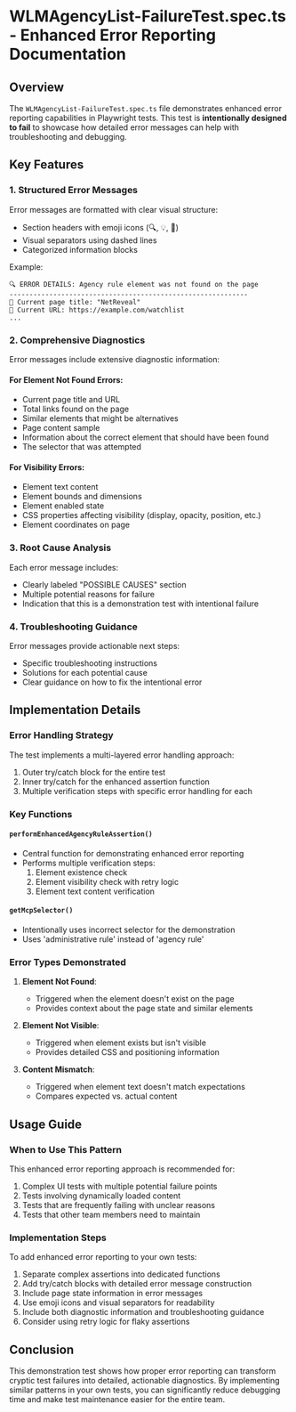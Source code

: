 # WLMAgencyList-FailureTest.spec.ts - Enhanced Error Reporting Documentation

## Overview

The `WLMAgencyList-FailureTest.spec.ts` file demonstrates enhanced error reporting capabilities in Playwright tests. This test is **intentionally designed to fail** to showcase how detailed error messages can help with troubleshooting and debugging.

## Key Features

### 1. Structured Error Messages

Error messages are formatted with clear visual structure:
- Section headers with emoji icons (🔍, 💡, 🔧)
- Visual separators using dashed lines
- Categorized information blocks

Example:
```
🔍 ERROR DETAILS: Agency rule element was not found on the page
------------------------------------------------------------
📄 Current page title: "NetReveal"
🔗 Current URL: https://example.com/watchlist
...
```

### 2. Comprehensive Diagnostics

Error messages include extensive diagnostic information:

#### For Element Not Found Errors:
- Current page title and URL
- Total links found on the page
- Similar elements that might be alternatives
- Page content sample
- Information about the correct element that should have been found
- The selector that was attempted

#### For Visibility Errors:
- Element text content
- Element bounds and dimensions
- Element enabled state
- CSS properties affecting visibility (display, opacity, position, etc.)
- Element coordinates on page

### 3. Root Cause Analysis

Each error message includes:
- Clearly labeled "POSSIBLE CAUSES" section
- Multiple potential reasons for failure
- Indication that this is a demonstration test with intentional failure

### 4. Troubleshooting Guidance

Error messages provide actionable next steps:
- Specific troubleshooting instructions
- Solutions for each potential cause
- Clear guidance on how to fix the intentional error

## Implementation Details

### Error Handling Strategy

The test implements a multi-layered error handling approach:
1. Outer try/catch block for the entire test
2. Inner try/catch for the enhanced assertion function
3. Multiple verification steps with specific error handling for each

### Key Functions

#### `performEnhancedAgencyRuleAssertion()`
- Central function for demonstrating enhanced error reporting
- Performs multiple verification steps:
  1. Element existence check
  2. Element visibility check with retry logic
  3. Element text content verification

#### `getMcpSelector()`
- Intentionally uses incorrect selector for the demonstration
- Uses 'administrative rule' instead of 'agency rule'

### Error Types Demonstrated

1. **Element Not Found**:
   - Triggered when the element doesn't exist on the page
   - Provides context about the page state and similar elements

2. **Element Not Visible**:
   - Triggered when element exists but isn't visible
   - Provides detailed CSS and positioning information

3. **Content Mismatch**:
   - Triggered when element text doesn't match expectations
   - Compares expected vs. actual content

## Usage Guide

### When to Use This Pattern

This enhanced error reporting approach is recommended for:

1. Complex UI tests with multiple potential failure points
2. Tests involving dynamically loaded content
3. Tests that are frequently failing with unclear reasons
4. Tests that other team members need to maintain

### Implementation Steps

To add enhanced error reporting to your own tests:

1. Separate complex assertions into dedicated functions
2. Add try/catch blocks with detailed error message construction
3. Include page state information in error messages
4. Use emoji icons and visual separators for readability
5. Include both diagnostic information and troubleshooting guidance
6. Consider using retry logic for flaky assertions

## Conclusion

This demonstration test shows how proper error reporting can transform cryptic test failures into detailed, actionable diagnostics. By implementing similar patterns in your own tests, you can significantly reduce debugging time and make test maintenance easier for the entire team.